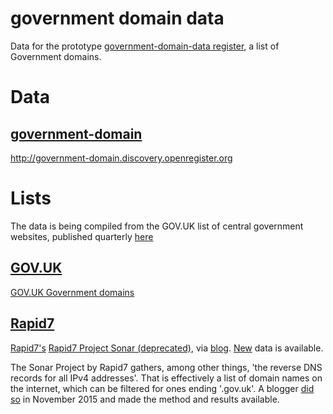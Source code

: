 # government domain data

Data for the prototype [government-domain-data register](http://government-domain-data.openregister.org),
a list of Government domains.


# Data

## [government-domain](data/government-domain-data.tsv)

http://government-domain.discovery.openregister.org


# Lists

The data is being compiled from the GOV.UK list of central government websites,
published quarterly
[here](https://www.gov.uk/government/collections/central-government-websites.)

## [GOV.UK](lists/govuk)

[GOV.UK Government
domains](https://www.gov.uk/government/uploads/system/uploads/attachment_data/file/564729/List_of_central_government_open_websites_-_July_-_Sept_2016_CSV_Format.csv/preview)

## [Rapid7](lists/rapid7)

[Rapid7's](lists/rapid7) [Rapid7 Project Sonar
(deprecated)](https://scans.io/study/sonar.fdns), via
[blog](https://shkspr.mobi/blog/2015/11/a-complete-list-of-every-uk-government-domain-name/).
[New](https://scans.io/study/sonar.rdns_v2) data is available.

The Sonar Project by Rapid7 gathers, among other things, 'the reverse DNS
records for all IPv4 addresses'.  That is effectively a list of domain names on
the internet, which can be filtered for ones ending '.gov.uk'.  A blogger [did
so](https://shkspr.mobi/blog/2015/11/a-complete-list-of-every-uk-government-domain-name/)
in November 2015 and made the method and results available.
